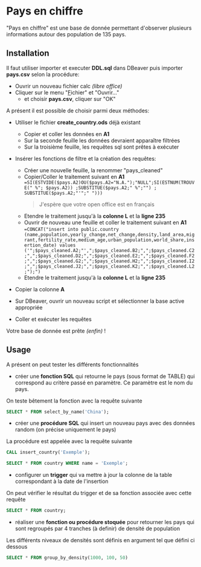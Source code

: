 ﻿

# Pays en chiffre

"Pays en chiffre" est une base de donnée permettant d'observer plusieurs informations autour des population de 135 pays.

## Installation

Il faut utiliser importer et executer **DDL.sql** dans DBeaver puis importer **pays.csv** selon la procédure:
- Ouvrir un nouveau fichier calc *(libre office)*
- Cliquer sur le menu "<u>F</u>ichier" et "Ouvrir..."
	- et choisir **pays.csv**, cliquer sur "OK"

A présent il est possible de choisir parmi deux méthodes:

- Utiliser le fichier **create_country.ods** déjà existant
	- Copier et coller les données en **A1**
	- Sur la seconde feuille les données devraient apparaître filtrées
	- Sur la troisième feuille, les requêtes sql sont prêtes à exécuter

- Insérer les fonctions de filtre et la création des requêtes:
	- Créer une nouvelle feuille, la renommer "pays_cleaned"
	- Copier/Coller le traitement suivant en **A1**
```=SI(ESTVIDE($pays.A2)OU($pays.A2="N.A.");"NULL";SI(ESTNUM(TROUVE(" %"; $pays.A2)) ;SUBSTITUE($pays.A2;" %";"") ; SUBSTITUE($pays.A2;"'";" ")))```
		>J'espère que votre open office est en français
	- Etendre le traitement jusqu'à la **colonne L** et la **ligne 235** 
	- Ouvrir de nouveau une feuille et coller le traitement suivant en **A1**
	```=CONCAT("insert into public.country (name,population,yearly_change,net_change,density,land_area,migrant,fertility_rate,medium_age,urban_population,world_share,insertion_date) values ('";$pays_cleaned.A2;"',";$pays_cleaned.B2;",";$pays_cleaned.C2;",";$pays_cleaned.D2;",";$pays_cleaned.E2;",";$pays_cleaned.F2;",";$pays_cleaned.G2;",";$pays_cleaned.H2;",";$pays_cleaned.I2;",";$pays_cleaned.J2;",";$pays_cleaned.K2;",";$pays_cleaned.L2;");")```
	- Etendre le traitement jusqu'à la **colonne L** et la **ligne 235**

- Copier la colonne **A** 
- Sur DBeaver, ouvrir un nouveau script et sélectionner la base active appropriée
- Coller et exécuter les requêtes

Votre base de donnée est prête *(enfin)* !

## Usage

A présent on peut tester les différents fonctionnalités

-   créer une  **fonction SQL**  qui retourne le pays (sous format de TABLE) qui correspond au critère passé en paramètre. Ce paramètre est le nom du pays.

On teste bêtement la fonction avec la requête suivante
```SQL
SELECT * FROM select_by_name('China');
```
-   créer une  **procédure SQL**  qui insert un nouveau pays avec des données random (on précise uniquement le pays)

La procédure est appelée avec la requête suivante
```SQL
CALL insert_country('Exemple');

SELECT * FROM country WHERE name = 'Exemple';
```
-   configurer un  **trigger**  qui va mettre à jour la colonne de la table correspondant à la date de l'insertion

On peut vérifier le résultat du trigger et de sa fonction associée avec cette requête
```SQL
SELECT * FROM country;
```
-   réaliser une  **fonction ou procédure stoquée**  pour retourner les pays qui sont regroupés par 4 tranches (à definir) de densité de population

Les différents niveaux de densités sont définis en argument tel que défini ci dessous 
```SQL
SELECT * FROM group_by_density(1000, 100, 50)
```
